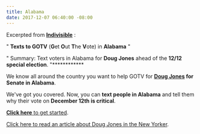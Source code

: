 ```yaml
---
title: Alabama
date: 2017-12-07 06:40:00 -08:00
---
```


Excerpted from [**Indivisible**](https://www.indivisible.org/) :

"  **Texts to GOTV** (**G**et **O**ut **T**he **V**ote) in **Alabama** "

"  Summary: Text voters in Alabama for **Doug Jones** ahead of the **12/12 special election**.  "************

We know all around the country you want to help GOTV for **[Doug Jones](https://www.newyorker.com/news/daily-comment/how-does-it-feel-to-be-a-doug-jones-supporter-in-alabama) for Senate in Alabama**. 

We've got you covered. Now, you can **text people in Alabama** and tell them why their vote on **December 12th is critical**. 

[**Click here** to get started](http://www.indivisible.org/gotv-alabama/).   

[Click here to read an article about Doug Jones in the New Yorker](https://www.newyorker.com/news/daily-comment/how-does-it-feel-to-be-a-doug-jones-supporter-in-alabama).